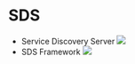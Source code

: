 # SDS
* Service Discovery Server
![](https://github.com/cube-group/SDS/blob/master/images/icon.png)
* SDS Framework
![](https://github.com/cube-group/SDS/blob/master/images/framework.png)